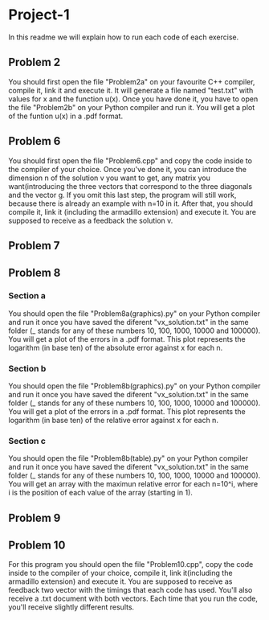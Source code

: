 # Project-1

In this readme we will explain how to run each code of each exercise.

## Problem 2

You should first open the file "Problem2a" on your favourite C++ compiler, compile it, link it and execute it. It will generate a file named "test.txt" with values for x and the function u(x). Once you have done it, you have to open the file "Problem2b" on your Python compiler and run it. You will get a plot of the funtion u(x) in a .pdf format.


## Problem 6

You should first open the file "Problem6.cpp" and copy the code inside to the compiler of your choice. Once you've done it, you can introduce the dimension n of the solution v you want to get, any matrix you want(introducing the three vectors that correspond to the three diagonals and the vector g. If you omit this last step, the program will still work, because there is already an example with n=10 in it. After that, you should compile it, link it (including the armadillo extension) and execute it. You are supposed to receive as a feedback the solution v.


## Problem 7


## Problem 8

### Section a

You should open the file "Problem8a(graphics).py" on your Python compiler and run it once you have saved the diferent "vx_solution.txt" in the same folder (_ stands for any of these numbers 10, 100, 1000, 10000 and 100000). You will get a plot of the errors in a .pdf format. This plot represents the logarithm (in base ten) of the absolute error against x for each n.

### Section b

You should open the file "Problem8b(graphics).py" on your Python compiler and run it once you have saved the diferent "vx_solution.txt" in the same folder (_ stands for any of these numbers 10, 100, 1000, 10000 and 100000). You will get a plot of the errors in a .pdf format. This plot represents the logarithm (in base ten) of the relative error against x for each n.

### Section c

You should open the file "Problem8b(table).py" on your Python compiler and run it once you have saved the diferent "vx_solution.txt" in the same folder (_ stands for any of these numbers 10, 100, 1000, 10000 and 100000). You will get an array with the maximun relative error for each n=10^i, where i is the position of each value of the array (starting in 1).


## Problem 9


## Problem 10

For this program you should open the file "Problem10.cpp", copy the code inside to the compiler of your choice, compile it, link it(including the armadillo extension) and execute it. You are supposed to receive as feedback two vector with the timings that each code has used. You'll also receive a .txt document with both vectors. Each time that you run the code, you'll receive slightly different results.

